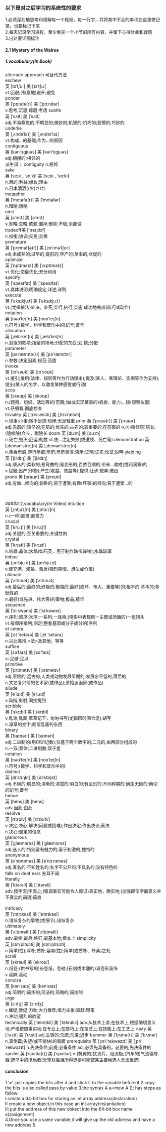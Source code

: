### 以下是对之后学习的系统性的要求
1.必须深刻地思考和理解每一个视频，每一行字，并将其中不会的单词在这里做记录，也要标记下来<br/>
2.每天记录学习进程，至少看完一个小节的所有内容，并留下心得体会和疑惑<br/>
3.出处要详细标注<br/>
#### 2.1 Mystery of the Walrus


##### 1.vocabulary(In Book)
alternate approach 可替代方法<br/>
eschew<br/>
英 [ɪsˈtʃuː]   美 [ɪsˈtʃuː]  <br/>
vt.回避;(有意地)避开;避免<br/>
ponder<br/>
英 [ˈpɒndə(r)]   美 [ˈpɑːndər]  <br/>
v.思考;沉思;琢磨;考虑
subtle<br/>
英 [ˈsʌtl]   美 [ˈsʌtl]  <br/>
adj.不易察觉的;不明显的;微妙的;机智的;机巧的;狡猾的;巧妙的<br/>
underlie<br/>
英 [ˌʌndəˈlaɪ]   美 [ˌʌndərˈlaɪ]  <br/>
vt.构成…的基础;作为…的原因<br/>
contiguous<br/>
英 [kənˈtɪɡjuəs]   美 [kənˈtɪɡjuəs]  <br/>
adj.相接的;相邻的<br/>
派生词： contiguity n.相邻<br/>
sake<br/>
英 [seɪk , ˈsɑːki]   美 [seɪk , ˈsɑːki]  <br/>
n.目的;利益;缘故;理由<br/>
n.日本清酒((お)さけ)<br/>
metaphor<br/>
英 [ˈmetəfə(r)]   美 [ˈmetəfər]  <br/>
n.暗喻;隐喻<br/>
omit<br/>
英 [əˈmɪt]   美 [əˈmɪt]  <br/>
v.省略;忽略;遗漏;漏掉;删除;不做;未能做<br/>
tradeoff美 [ˈtreɪˌdɔf]  <br/>
n.权衡;协调;交易;交换<br/>
premature<br/>
英 [ˈpremətʃə(r)]   美 [ˌpriːməˈtʃʊr]  <br/>
adj.未成熟的;过早的;提前的;早产的;草率的;仓促的<br/>
optimize<br/>
英 [ˈɒptɪmaɪz]   美 [ˈɑːptɪmaɪz]  <br/>
vt.优化;使最优化;充分利用<br/>
specify<br/>
英 [ˈspesɪfaɪ]   美 [ˈspesɪfaɪ]  <br/>
vt.具体说明;明确规定;详述;详列<br/>
execute<br/>
英 [ˈeksɪkjuːt]   美 [ˈeksɪkjuːt]  <br/>
vt.(尤指依法)处决，处死;实行;执行;实施;成功地完成(技巧或动作)<br/>
notation<br/>
英 [nəʊˈteɪʃn]   美 [noʊˈteɪʃn]  <br/>
n.符号;(数学、科学和音乐中的)记号;谱号<br/>
allocation<br/>
英 [ˌæləˈkeɪʃn]   美 [ˌæləˈkeɪʃn]  <br/>
n.划拨的款项;拨给的场地;分配的东西;划;拨;分配<br/>
parameter<br/>
英 [pəˈræmɪtə(r)]   美 [pəˈræmɪtər]  <br/>
n.参数;决定因素;规范;范围<br/>
invoke<br/>
英 [ɪnˈvəʊk]   美 [ɪnˈvoʊk]  <br/>
vt.援引;援用(法律、规则等作为行动理由);提及(某人、某理论、实例等作为支持);提出(某人的名字，以激发某种感觉或行动)<br/>
scop<br/>
英 [skəʊp]   美 [skoʊp]  <br/>
n.(题目、组织、活动等的)范围;(做或实现某事的)机会，能力;…镜(观察仪器)<br/>
vt.仔细看;彻底检查<br/>
triviality
英 [ˌtrɪviˈæləti]   美 [ˌtrɪviˈæləti]  
n.琐事;小事;微不足道;琐碎;无足轻重
prior
英 [ˈpraɪə(r)]   美 [ˈpraɪər]  
adj.先前的;较早的;在前的;优先的;占先的;较重要的;在前面的
n.(小隐修院)院长;(隐修院)会长，副院长
doom
英 [duːm]   美 [duːm]  
n.死亡;毁灭;厄运;劫数
vt.使…注定失败(或遭殃、死亡等)
demonstration
英 [ˌdemənˈstreɪʃn]   美 [ˌdemənˈstreɪʃn]  
n.集会示威;游行示威;示范;示范表演;演示;证明;证实;论证;说明
yielding<br/>
英 [ˈjiːldɪŋ]   美 [ˈjiːldɪŋ]  <br/>
adj.顺从的;柔软的;易弯曲的;易变形的;百依百顺的;带来…收成(或利润等)的<br/>
v.屈服;出产(作物);产生(收益、效益等);提供;让步;放弃;缴出<br/>
prone
英 [prəʊn]   美 [proʊn]  
adj.有做…倾向的;俯卧的;易于遭受;有做(坏事)的倾向;易于遭受…的


<br/>
<br/>
##### 2.vocabulary(In Video)
intuition<br/>
英 [ˌɪntjuˈɪʃn]   美 [ˌɪntuˈɪʃn]  <br/>
n.(一种)直觉;直觉力<br/>
crucial<br/>
英 [ˈkruːʃl]   美 [ˈkruːʃl]  <br/>
adj.关键的;至关重要的;关键性的<br/>
crystal<br/>
英 [ˈkrɪstl]   美 [ˈkrɪstl]  <br/>
n.结晶;晶体;水晶(如石英，用于制作珠宝饰物);水晶玻璃<br/>
imbue<br/>
英 [ɪmˈbjuːd]   美 [ɪmˈbjuːd]  <br/>
v.使充满，灌输，激发(强烈感情、想法或价值)<br/>
ultimate<br/>
英 [ˈʌltɪmət]   美 [ˈʌltɪmət]  <br/>
adj.最后的;最终的;终极的;极端的;最好(或坏、伟大、重要等)的;根本的;基本的;基础性的<br/>
n.最好(或先进、伟大等)的事物;极品;精华<br/>
sequence<br/>
英 [ˈsiːkwəns]   美 [ˈsiːkwəns]  <br/>
n.序列;顺序;次序;一系列;一连串;(电影中表现同一主题或场面的)一组镜头<br/>
vt.按顺序排列;测定(整套基因或分子成分的)序列<br/>
et cetera<br/>
英 [ˌet ˈsetərə]   美 [ˌet ˈsetərə]  <br/>
n.以此类推;<法>及其他，等等<br/>
suffice<br/>
英 [səˈfaɪs]   美 [səˈfaɪs]  <br/>
vi.足够;足以<br/>
primitive<br/>
英 [ˈprɪmətɪv]   美 [ˈprɪmətɪv]  <br/>
adj.原始的;远古的;人类或动物发展早期的;发展水平低的;落后的<br/>
n.文艺复兴前的艺术家(或作品);原始派画家(或作品)<br/>
allude<br/>
英 [əˈluːd]   美 [əˈluːd]  <br/>
v.暗指;影射;间接提到<br/>
scribble<br/>
英 [ˈskrɪbl]   美 [ˈskrɪbl]  <br/>
v.乱涂;乱画;草草记下，匆匆书写(尤指因时间仓促);胡写<br/>
n.潦草的文字;胡写乱画的东西<br/>
binary<br/>
英 [ˈbaɪnəri]   美 [ˈbaɪnəri]  <br/>
adj.二进制的(用0和1记数);仅基于两个数字的;二元的;由两部分组成的<br/>
n.一双;双体;二进制数;双子星<br/>
notation<br/>
英 [nəʊˈteɪʃn]   美 [noʊˈteɪʃn]  <br/>
n.符号;(数学、科学和音乐中的)<br/>
distinct<br/>
英 [dɪˈstɪŋkt]   美 [dɪˈstɪŋkt]  <br/>
adj.不同的;明显的;清晰的;清楚的;明白的;有区别的;不同种类的;确定无疑的;确切的记号;谱号<br/>
hence<br/>
英 [hens]   美 [hens]  <br/>
adv.因此;由此<br/>
resolve<br/>
英 [rɪˈzɒlv]   美 [rɪˈzɑːlv]  <br/>
v.决定;决心;解决(问题或困难);作出决定;作出决议;表决<br/>
n.决心;坚定的信念<br/>
glamorous<br/>
英 [ˈɡlæmərəs]   美 [ˈɡlæmərəs]  <br/>
adj.迷人的;特别富有魅力的;富于刺激的;独特的<br/>
anonymous<br/>
英 [əˈnɒnɪməs]   美 [əˈnɑːnɪməs]  <br/>
adj.匿名的;不知姓名的;名字不公开的;不具名的;没有特色的<br/>
falls on deaf ears 充耳不闻<br/>
literally<br/>
英 [ˈlɪtərəli]   美 [ˈlɪtərəli]  <br/>
adv.按字面;字面上;(强调事实可能令人惊讶)真正地，确实地;(加强即使字面意义并不真实的词语)简直<br/>
<br/>
intricacy<br/>
英 [ˈɪntrɪkəsi]   美 [ˈɪntrɪkəsi]  <br/>
n.错综复杂的事物(或细节);错综复杂<br/>
ultimately<br/>
英 [ˈʌltɪmətli]   美 [ˈʌltɪmətli]<br/>  
adv.最终;最后;终归;最基本地;根本上
simplicity<br/>
英 [sɪmˈplɪsəti]   美 [sɪmˈplɪsəti]  <br/>
n.简单(性);淳朴;质朴;容易(性);简单(或质朴、朴素)之处<br/>
scroll<br/>
英 [skrəʊl]   美 [skroʊl]  <br/>
n.纸卷;(供书写的)长卷纸，卷轴;(石刻或木雕的)涡卷形装饰<br/>
v.滚屏;滚动<br/>
concise<br/>
英 [kənˈsaɪs]   美 [kənˈsaɪs]  <br/>
adj.简明的;简练的;简洁的;简略的;简缩的<br/>
urge<br/>
英 [ɜːdʒ]   美 [ɜːrdʒ]  <br/>
v.催促;敦促;力劝;大力推荐;竭力主张;驱赶;鞭策<br/>
n.冲动;强烈的欲望<br/>
technically
英 [ˈteknɪkli]   美 [ˈteknɪkli]  
adv.从技术上讲;在技术上;根据确切意义地;严格按照事实地;在专业上;在技巧上;在技艺上;在技能上;在工艺上
rusty
英 [ˈrʌsti]   美 [ˈrʌsti]  
adj.生锈的;荒疏;荒废;退步
bummer
英 [ˈbʌmə(r)]   美 [ˈbʌmər]  
n.真倒霉;失望(或不愉快)的局面
prerequisite
英 [ˌpriːˈrekwəzɪt]   美 [ˌpriːˈrekwəzɪt]  
n.先决条件;前提;必备条件
adj.必须先具备的，必要的;先决条件的
spoiler
英 [ˈspɔɪlə(r)]   美 [ˈspɔɪlər]  
n.(机翼的)扰流片，阻流板;(汽车的)气流偏导器;选举中的搅局者(无望获胜但所得选票可能使某主要候选人无法当选)


#### conclusion
1.'=' just copies the bits after it and  stick it to the variable before it
2.copy the bits is also called pass by value
3.the syntax A a=mew A (); has steps as follow: <br/>
Ⅰ.create a 64-bit box for storing an int array address(declaration)<br/>
Ⅱ.create a new object,in this case an int array(instantiation)<br/>
Ⅲ.put the address of this new obkect into the 64-bit box name a(assignment)<br/>
4.Once you use a same variable,it will give up the old address and have a new address
5.
